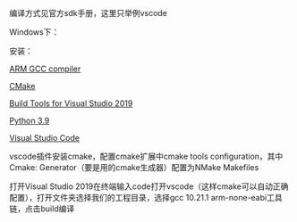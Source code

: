 编译方式见官方sdk手册，这里只举例vscode

Windows下：

安装：

[ARM GCC compiler](https://developer.arm.com/tools-and-software/open-source-software/developer-tools/gnu-toolchain/gnu-rm/downloads)

[CMake](https://cmake.org/download/)

[Build Tools for Visual Studio 2019](https://visualstudio.microsoft.com/zh-hans/downloads/)

[Python 3.9](https://www.python.org/downloads/windows/)

[Visual Studio Code](https://code.visualstudio.com/)

vscode插件安装cmake，配置cmake扩展中cmake tools configuration，其中Cmake: Generator（要是用的cmake生成器）配置为NMake Makefiles

打开Visual Studio 2019在终端输入code打开vscode（这样cmake可以自动正确配置），打开文件夹选择我们的工程目录，选择gcc 10.21.1 arm-none-eabi工具链，点击build编译

